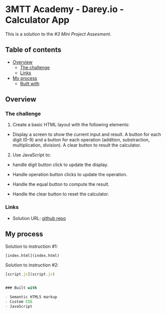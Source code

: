 # 3MTT Academy - Darey.io - Calculator App

This is a solution to the _#3 Mini Project Assesment_.  

## Table of contents

- [Overview](#overview)
  - [The challenge](#the-challenge)
  - [Links](#links)
- [My process](#my-process)
  - [Built with](#built-with)
  

## Overview

### The challenge

1. Create a basic HTML layout with the following elements:

 - Display a screen to show the current input and result. A button for each digit (0-9) and a button for each operation (addition, substraction, multiplication, division). A clear button to result the calculator.

2. Use JavaScript to:
 - handle digit button click to update the display. 
 
 - Handle operation button clicks to update the operation. 
 
 - Handle the equal button to compute the result. 
 
 - Handle the clear button to reset the calculator.




### Links

- Solution URL: [github repo](https://github.com/akin-holo/3mtt_dareyIO_assessement_mini-03)

## My process
Solution to instruction #1:
```html 
[index.html](index.html)
```

Solution to instruction #2:

```js
[script.js](script.js)


### Built with

- Semantic HTML5 markup
- Custom CSS
- JavaScript



